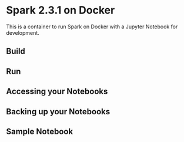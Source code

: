 # Spark 2.3.1 on Docker
This is a container to run Spark on Docker with a Jupyter Notebook for development. 

## Build

## Run

## Accessing your Notebooks

## Backing up your Notebooks

## Sample Notebook

